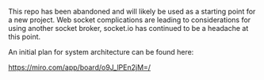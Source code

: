 This repo has been abandoned and will likely be used as a starting point for a new project. Web socket complications are leading to considerations for using another socket broker, socket.io has continued to be a headache at this point.

An initial plan for system architecture can be found here:

https://miro.com/app/board/o9J_lPEn2jM=/
